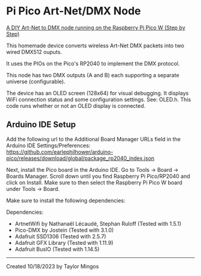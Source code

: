 # Pi Pico Art-Net/DMX Node

[A DIY Art-Net to DMX node running on the Raspberry Pi Pico W (Step by Step)](https://www.techandtransit.com/lighting/pi-pico-artnet-to-dmx-node/)

This homemade device converts wireless Art-Net DMX packets into two wired DMX512 ouputs.

It uses the PIOs on the Pico's RP2040 to implement the DMX protocol.

This node has two DMX outputs (A and B) each supporting a separate universe (configurable).

The device has an OLED screen (128x64) for visual debugging. It displays WiFi connection status and some configuration settings. See: OLED.h. This code runs whether or not an OLED display is connected.

## Arduino IDE Setup

Add the following url to the Additional Board Manager URLs field in the Arduino IDE Settings/Preferences:
https://github.com/earlephilhower/arduino-pico/releases/download/global/package_rp2040_index.json


Next, install the Pico board in the Arduino IDE. Go to Tools → Board → Boards Manager. Scroll down until you find Raspberry Pi Pico/RP2040 and click on Install. Make sure to then select the Raspberry Pi Pico W board under Tools → Board.

Make sure to install the following dependencies:

Dependencies:
  - ArtnetWifi by Nathanaël Lécaudé, Stephan Ruloff (Tested with 1.5.1)
  - Pico-DMX by Jostein (Tested with 3.1.0)
  - Adafruit SSD1306 (Tested with 2.5.7)
  - Adafruit GFX Library (Tested with 1.11.9)
  - Adafruit BusIO (Tested with 1.14.5)

---

Created 10/18/2023 by Taylor Mingos